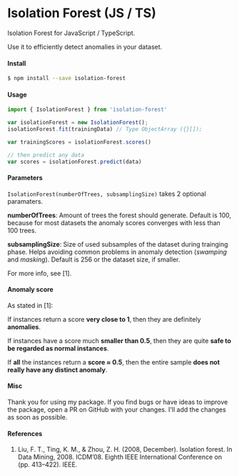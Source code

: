 # Isolation Forest (JS / TS)
Isolation Forest for JavaScript / TypeScript.

Use it to efficiently detect anomalies in your dataset.

#### Install

```sh
$ npm install --save isolation-forest
```

#### Usage

```javascript
import { IsolationForest } from 'isolation-forest'

var isolationForest = new IsolationForest();
isolationForest.fit(trainingData) // Type ObjectArray ({}[]); 

var trainingScores = isolationForest.scores()

// then predict any data
var scores = isolationForest.predict(data)
```

#### Parameters

`IsolationForest(numberOfTrees, subsamplingSize)` takes 2 optional paramaters.

**numberOfTrees**:
Amount of trees the forest should generate. Default is 100, because for most datasets the anomaly scores converges with less than 100 trees.

**subsamplingSize**:
 Size of used subsamples of the dataset during trainging phase. Helps avoiding common problems in anomaly detection (*swamping* and *masking*). Default is 256 or the dataset size, if smaller.

For more info, see [1].

#### Anomaly score

As stated in [1]:

If instances return a score **very close to 1**, then they are definitely **anomalies**.

If instances have a score much **smaller than 0.5**, then they are quite **safe to be regarded as normal instances**.

If **all** the instances return a **score ≈ 0.5**, then the entire sample **does not really have any distinct anomaly**.

#### Misc

Thank you for using my package. If you find bugs or have ideas to improve the package, open a PR on GitHub with your changes. I'll add the changes as soon as possible.


#### References

1. Liu, F. T., Ting, K. M., & Zhou, Z. H. (2008, December). Isolation forest. In Data Mining, 2008. ICDM’08. Eighth IEEE International Conference on (pp. 413–422). IEEE.

